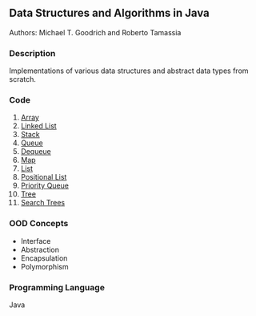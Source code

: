 ## Data Structures and Algorithms in Java
Authors: Michael T. Goodrich and Roberto Tamassia

### Description
Implementations of various data structures and abstract data types from scratch.

### Code
1. [Array](https://github.com/agrawal-priyank/data-structures-and-algorithms/tree/master/src/Array)
2. [Linked List](https://github.com/agrawal-priyank/data-structures-and-algorithms/tree/master/src/LinkedList)
3. [Stack](https://github.com/agrawal-priyank/data-structures-and-algorithms/tree/master/src/Stack)
4. [Queue](https://github.com/agrawal-priyank/data-structures-and-algorithms/tree/master/src/Queue)
5. [Dequeue](https://github.com/agrawal-priyank/data-structures-and-algorithms/tree/master/src/Deque)
6. [Map](https://github.com/agrawal-priyank/data-structures-and-algorithms/tree/master/src/Map)
7. [List](https://github.com/agrawal-priyank/data-structures-and-algorithms/tree/master/src/List)
8. [Positional List](https://github.com/agrawal-priyank/data-structures-and-algorithms/tree/master/src/PositionalList)
9. [Priority Queue](https://github.com/agrawal-priyank/data-structures-and-algorithms/tree/master/src/PriorityQueue)
10. [Tree](https://github.com/agrawal-priyank/data-structures-and-algorithms/tree/master/src/Tree)
11. [Search Trees](https://github.com/agrawal-priyank/data-structures-and-algorithms/tree/master/src/BalancedSearchTrees)

### OOD Concepts
* Interface
* Abstraction
* Encapsulation
* Polymorphism

### Programming Language
Java

